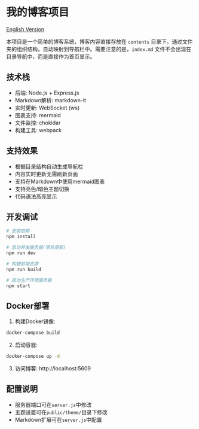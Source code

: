 # 我的博客项目

[English Version](README.md)

本项目是一个简单的博客系统，博客内容直接存放在 `contents` 目录下。通过文件夹的组织结构，自动映射到导航栏中。需要注意的是，`index.md` 文件不会出现在目录导航中，而是直接作为首页显示。

## 技术栈

- 后端: Node.js + Express.js
- Markdown解析: markdown-it
- 实时更新: WebSocket (ws)
- 图表支持: mermaid
- 文件监控: chokidar
- 构建工具: webpack

## 支持效果

- 根据目录结构自动生成导航栏
- 内容实时更新无需刷新页面
- 支持在Markdown中使用mermaid图表
- 支持亮色/暗色主题切换
- 代码语法高亮显示

## 开发调试

```bash
# 安装依赖
npm install

# 启动开发服务器(带热更新)
npm run dev

# 构建前端资源
npm run build

# 启动生产环境服务器
npm start
```

## Docker部署

1. 构建Docker镜像:
```bash
docker-compose build
```

2. 启动容器:
```bash
docker-compose up -d
```

3. 访问博客: http://localhost:5609

## 配置说明

- 服务器端口可在`server.js`中修改
- 主题设置可在`public/theme/`目录下修改
- Markdown扩展可在`server.js`中配置

